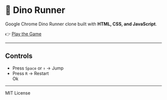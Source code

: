 # 🦖 Dino Runner

Google Chrome Dino Runner clone built with **HTML, CSS, and JavaScript**.

👉 [Play the Game](https://lifeofsankar.github.io/dinoGame/)

---

## Controls
- Press `Space` or `↑` → Jump  
- Press `R` → Restart  
 Ok
---
MIT License

